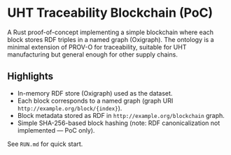 # UHT Traceability Blockchain (PoC)

A Rust proof-of-concept implementing a simple blockchain where each block stores RDF triples in a named graph (Oxigraph). The ontology is a minimal extension of PROV-O for traceability, suitable for UHT manufacturing but general enough for other supply chains.

## Highlights
- In-memory RDF store (Oxigraph) used as the dataset.
- Each block corresponds to a named graph (graph URI `http://example.org/block/{index}`).
- Block metadata stored as RDF in `http://example.org/blockchain` graph.
- Simple SHA-256-based block hashing (note: RDF canonicalization not implemented — PoC only).

See `RUN.md` for quick start.
